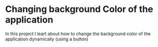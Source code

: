 # Changing background Color of the application

In this project I leart about how to change the background color of the application dynamically (using a button)
